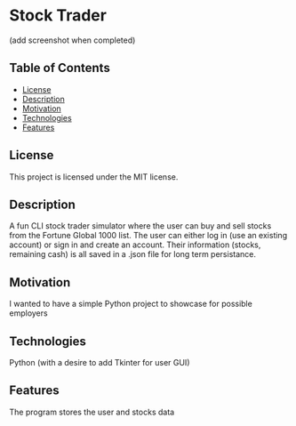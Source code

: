 
# Stock Trader

(add screenshot when completed)

## Table of Contents
- [License](#license)
- [Description](#description)
- [Motivation](#motivation)
- [Technologies](#technologies)
- [Features](#features)

## License
This project is licensed under the MIT license.

## Description
A fun CLI stock trader simulator where the user can buy and sell stocks from the Fortune Global 1000 list. The user can either log in (use an existing account) or sign in and create an account. Their information (stocks, remaining cash) is all saved in a .json file for long term persistance. 

## Motivation
I wanted to have a simple Python project to showcase for possible employers

## Technologies
Python (with a desire to add Tkinter for user GUI)

## Features
The program stores the user and stocks data



